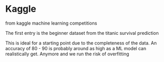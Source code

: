 # Kaggle
from kaggle machine learning competitions

The first entry is the beginner dataset from the titanic survival prediction

This is ideal for a starting point due to the completeness of the data. An accuracy of 80 - 90 is probably around as high as a ML model can realistically get. Anymore and we run the risk of overfitting
